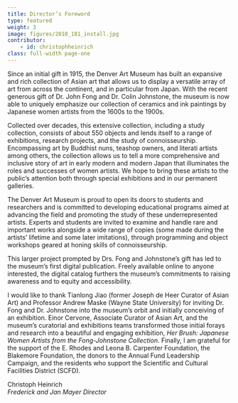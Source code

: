 ```yaml
---
title: Director’s Foreword
type: featured
weight: 3
image: figures/2018_181_install.jpg
contributor:
    - id: christophheinrich
class: full-width page-one
---
```


Since an initial gift in 1915, the Denver Art Museum has built an expansive and rich collection of Asian art that allows us to display a versatile array of art from across the continent, and in particular from Japan. With the recent generous gift of Dr. John Fong and Dr. Colin Johnstone, the museum is now able to uniquely emphasize our collection of ceramics and ink paintings by Japanese women artists from the 1600s to the 1900s.

Collected over decades, this extensive collection, including a study collection, consists of about 550 objects and lends itself to a range of exhibitions, research projects, and the study of connoisseurship. Encompassing art by Buddhist nuns, teashop owners, and literati artists among others, the collection allows us to tell a more comprehensive and inclusive story of art in early modern and modern Japan that illuminates the roles and successes of women artists. We hope to bring these artists to the public’s attention both through special exhibitions and in our permanent galleries.

The Denver Art Museum is proud to open its doors to students and researchers and is committed to developing educational programs aimed at advancing the field and promoting the study of these underrepresented artists. Experts and students are invited to examine and handle rare and important works alongside a wide range of copies (some made during the artists’ lifetime and some later imitations), through programming and object workshops geared at honing skills of connoisseurship.

This larger project prompted by Drs. Fong and Johnstone’s gift has led to the museum’s first digital publication. Freely available online to anyone interested, the digital catalog furthers the museum’s commitments to raising awareness and to equity and accessibility.

I would like to thank Tianlong Jiao (former Joseph de Heer Curator of Asian Art) and Professor Andrew Maske (Wayne State University) for inviting Dr. Fong and Dr. Johnstone into the museum’s orbit and initially conceiving of an exhibition. Einor Cervone, Associate Curator of Asian Art, and the museum’s curatorial and exhibitions teams transformed those initial forays and research into a beautiful and engaging exhibition, *Her Brush: Japanese Women Artists from the Fong-Johnstone Collection*. Finally, I am grateful for the support of the E. Rhodes and Leona B. Carpenter Foundation, the Blakemore Foundation, the donors to the Annual Fund Leadership Campaign, and the residents who support the Scientific and Cultural Facilities District (SCFD).

Christoph Heinrich\
*Frederick and Jan Mayer Director*